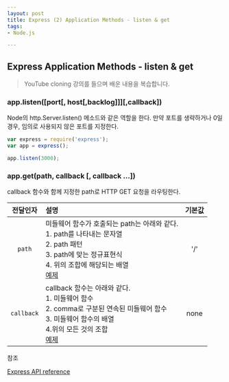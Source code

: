 ```yaml
---
layout: post
title: Express (2) Application Methods - listen & get
tags:
- Node.js

---
```




## Express Application Methods - listen & get

> YouTube cloning  강의를 들으며 배운 내용을 복습합니다.



### app.listen([port[, host[,backlog]]][,callback])

Node의 http.Server.listen() 메소드와 같은 역할을 한다. 만약 포트를 생략하거나 0일 경우,  임의로 사용되지 않은 포트를 지정한다. 



```Node.js
var express = require('express');
var app = express();

app.listen(3000);
```



### app.get(path, callback [, callback ...])

callback 함수와 함께 지정한 path로 HTTP GET 요청을 라우팅한다.

|  전달인자  | 설명                                                         | 기본값 |
| :--------: | :----------------------------------------------------------- | :----: |
|   `path`   | 미들웨어 함수가 호출되는 path는 아래와 같다. <br>1. path를 나타내는 문자열<br>2. path 패턴<br> 3. path에 맞는 정규표현식<br> 4. 위의 조합에 해당되는 배열 <br> [예제](https://expressjs.com/ko/4x/api.html#path-examples) |  '/'   |
| `callback` | callback 함수는 아래와 같다.<br>1. 미들웨어 함수<br> 2. comma로 구분된 연속된 미들웨어 함수<br> 3. 미들웨어 함수의 배열<br> 4.위의 모든 것의 조합<br>[예제](https://expressjs.com/ko/4x/api.html#middleware-callback-function-examples) |  none  |



참조

[Express API reference](https://expressjs.com/en/4x/api.html#app)

